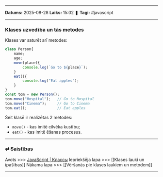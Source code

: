 ___

**Datums:** 2025-08-28
**Laiks:** 15:02
❚ **Tagi:** #javascript 

---
### Klases uzvedība un tās metodes

Klases var saturēt arī metodes:

```js
class Person{
    name;
    age;
    move(place){
        console.log(`Go to ${place}`);
    }
    eat(){
        console.log("Eat apples");
    }
}
const tom = new Person();
tom.move("Hospital");   // Go to Hospital
tom.move("Cinema");     // Go to Cinema
tom.eat();              // Eat apples
```

Šeit klasē ir realizētas 2 metodes:

- `move()` - kas imitē cilvēka kustību;
- `eat()` - kas imitē ēšanas procesus.

---
### ⇄ Saistības

Avots >>> [JavaScript \| Классы](https://metanit.com/web/javascript/4.12.php)
Iepriekšēja lapa >>> [[Klases lauki un īpašības]]
Nākama lapa >>> [[Vēršanās pie klases laukiem un metodem]]

---